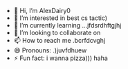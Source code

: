 - 👋 Hi, I’m AlexDairy0
- 👀 I’m interested in best cs tactic)
- 🌱 I’m currently learning ...jfdsrdhftgjhj
- 💞️ I’m looking to collaborate on 
- 📫 How to reach me .bcrfdcvghj
- 😄 Pronouns: .)juvfdhuew
- ⚡ Fun fact: i wanna pizza))) haha
<!---
AlexDairy0/AlexDairy0 is a ✨ special ✨ repository because its `README.md` (this file) appears on your GitHub profile.
You can click the Preview link to take a look at your changes.
---
